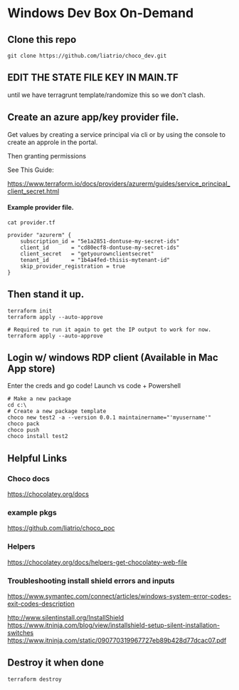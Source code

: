 # Windows Dev Box On-Demand


## Clone this repo

```
git clone https://github.com/liatrio/choco_dev.git

```
## EDIT THE STATE FILE KEY IN MAIN.TF

 until we have terragrunt template/randomize this so we don't clash.

## Create an azure app/key provider file. 

Get values by creating a service principal via cli
 or
by using the console to create an approle in the portal.

Then granting permissions

See This Guide:

https://www.terraform.io/docs/providers/azurerm/guides/service_principal_client_secret.html

#### Example provider file.

```
cat provider.tf

provider "azurerm" {
    subscription_id = "5e1a2851-dontuse-my-secret-ids"
    client_id       = "cd80ecf8-dontuse-my-secret-ids"
    client_secret   = "getyourownclientsecret"
    tenant_id       = "1b4a4fed-thisis-mytenant-id"
    skip_provider_registration = true
}

```

## Then stand it up. 
```
terraform init
terraform apply --auto-approve

# Required to run it again to get the IP output to work for now.
terraform apply --auto-approve
```
## Login w/ windows RDP client (Available in Mac App store)

Enter the creds and go code!
Launch vs code + Powershell
```
# Make a new package
cd c:\
# Create a new package template 
choco new test2 -a --version 0.0.1 maintainername="'myusername'"
choco pack
choco push
choco install test2

```
## Helpful Links
### Choco docs
https://chocolatey.org/docs

### example pkgs
https://github.com/liatrio/choco_poc

### Helpers
https://chocolatey.org/docs/helpers-get-chocolatey-web-file

### Troubleshooting install shield errors and inputs
https://www.symantec.com/connect/articles/windows-system-error-codes-exit-codes-description

http://www.silentinstall.org/InstallShield
https://www.itninja.com/blog/view/installshield-setup-silent-installation-switches
https://www.itninja.com/static/090770319967727eb89b428d77dcac07.pdf



## Destroy it when done

```
terraform destroy
```
